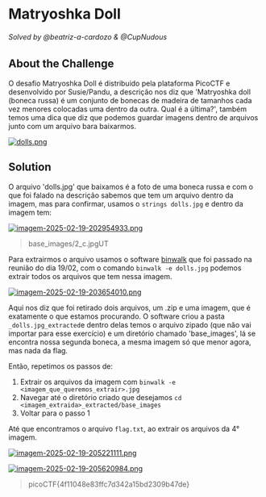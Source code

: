 # Matryoshka Doll

###### Solved by @beatriz-a-cardozo & @CupNudous

## About the Challenge

O desafio Matryoshka Doll é distribuido pela plataforma PicoCTF e desenvolvido por Susie/Pandu, a descrição nos diz que 'Matryoshka doll (boneca russa) é um conjunto de bonecas de madeira de tamanhos cada vez menores colocadas uma dentro da outra. Qual é a última?', também temos uma dica que diz que podemos guardar imagens dentro de arquivos junto com um arquivo bara baixarmos.

[![dolls.png](https://i.postimg.cc/3Njmgp2s/dolls.png)](https://postimg.cc/rRmDTDnj)

## Solution

O arquivo 'dolls.jpg' que baixamos é a foto de uma boneca russa e com o que foi falado na descrição sabemos que tem um arquivo dentro da imagem, mas para confirmar, usamos o `strings dolls.jpg` e dentro da imagem tem:

[![imagem-2025-02-19-202954933.png](https://i.postimg.cc/0yPZH5QG/imagem-2025-02-19-202954933.png)](https://postimg.cc/ZCsrWS60)
> base_images/2_c.jpgUT

Para extrairmos o arquivo usamos o software [binwalk](https://www.kali.org/tools/binwalk/) que foi passado na reunião do dia 19/02, com o comando `binwalk -e dolls.jpg` podemos extrair todos os arquivos que tem nessa imagem.

[![imagem-2025-02-19-203654010.png](https://i.postimg.cc/bvdxKZjn/imagem-2025-02-19-203654010.png)](https://postimg.cc/yJ43RYx6)

Aqui nos diz que foi retirado dois arquivos, um .zip e uma imagem, que é exatamente o que estamos procurando. O software criou a pasta `_dolls.jpg_extracted`e dentro delas temos o arquivo zipado (que não vai importar para esse exercício) e um diretório chamado 'base_images', lá se encontra nossa segunda boneca, a mesma imagem só que menor agora, mas nada da flag.

Então, repetimos os passos de: 

1. Extrair os arquivos da imagem com `binwalk -e <imagem_que_queremos_extrair>.jpg`
2. Navegar até o diretório criado que desejamos `cd <imagem_extraida>_extracted/base_images`
3. Voltar para o passo 1

Até que encontramos o arquivo `flag.txt`, ao extrair os arquivos da 4° imagem.

[![imagem-2025-02-19-205221111.png](https://i.postimg.cc/J4ZM5xDD/imagem-2025-02-19-205221111.png)](https://postimg.cc/Czh3Fj4S)

[![imagem-2025-02-19-205620984.png](https://i.postimg.cc/hGyBt3ww/imagem-2025-02-19-205620984.png)](https://postimg.cc/Y4WVX8tf)


> picoCTF{4f11048e83ffc7d342a15bd2309b47de} 
